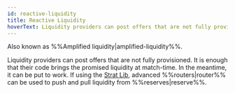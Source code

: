 ```yaml
---
id: reactive-liquidity
title: Reactive Liquidity
hoverText: Liquidity providers can post offers that are not fully provisioned. It is enough that their code brings the promised liquidity at match-time. In the meantime, it can be put to work.
---
```


Also known as %%Amplified liquidity|amplified-liquidity%%.

Liquidity providers can post offers that are not fully provisioned. It is enough that their code brings the promised liquidity at match-time. In the meantime, it can be put to work. If using the [Strat Lib](../strat-lib/README.md), advanced %%routers|router%% can be used to push and pull liquidity from %%reserves|reserve%%.
